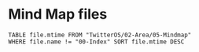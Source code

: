 # Mind Map files

```dataview
TABLE file.mtime FROM "TwitterOS/02-Area/05-Mindmap" 
WHERE file.name != "00-Index" SORT file.mtime DESC
```
